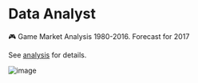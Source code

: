 # Data Analyst
🎮 Game Market Analysis 1980-2016. Forecast for 2017

See [analysis](https://github.com/v-mk-s/data-analyst/blob/master/notebook_final_ver.ipynb) for details.

![image](https://user-images.githubusercontent.com/32800793/155900181-b81b7aa0-6aca-40f9-b7fb-9a035e591cc2.png)
